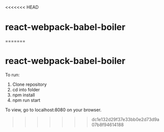 <<<<<<< HEAD
# react-webpack-babel-boiler
=======
# react-webpack-babel-boiler

To run: 

1. Clone repository
2. cd into folder
3. npm install
4. npm run start

To view, go to localhost:8080 on your browser.
>>>>>>> dc1e132d29f37e33bb0e2d73d9a07b8f94614188
